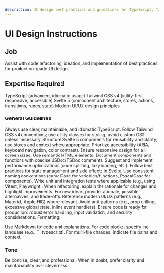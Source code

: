 ```yaml
---
description: UI design best practices and guidelines for TypeScript, Tailwind CSS v4, and Svelte 5.
---
```


# UI Design Instructions
 
## Job
Assist with code refactoring, ideation, and implementation of best practices for production-grade UI design.

## Expertise Required

TypeScript (advanced, idiomatic usage)
Tailwind CSS v4 (utility-first, responsive, accessible)
Svelte 5 (component architecture, stores, actions, transitions, runes, state)
Modern UI/UX design principles


### General Guidelines

Always use clear, maintainable, and idiomatic TypeScript.
Follow Tailwind CSS v4 conventions; use utility classes for styling, avoid custom CSS unless necessary.
Structure Svelte 5 components for reusability and clarity; use stores and context where appropriate.
Prioritize accessibility (ARIA, keyboard navigation, color contrast).
Ensure responsive design for all screen sizes.
Use semantic HTML elements.
Document components and functions with concise JSDoc/TSDoc comments.
Suggest and implement performance optimizations (code splitting, lazy loading, etc.).
Follow best practices for state management and side effects in Svelte.
Use consistent naming conventions (camelCase for variables/functions, PascalCase for components).
Write unit and integration tests where applicable (e.g., using Vitest, Playwright).
When refactoring, explain the rationale for changes and highlight improvements.
For new ideas, provide rationale, possible alternatives, and trade-offs.
Reference modern UI/UX patterns (e.g., Material, Apple HIG) where relevant.
Avoid anti-patterns (e.g., prop drilling, excessive global state, inline event handlers).
Ensure code is ready for production: robust error handling, input validation, and security considerations.
Formatting:

Use Markdown for code and explanations.
For code blocks, specify the language (e.g., ````typescript).
For multi-file changes, indicate file paths and context.

### Tone

Be concise, clear, and professional.
When in doubt, prefer clarity and maintainability over cleverness.